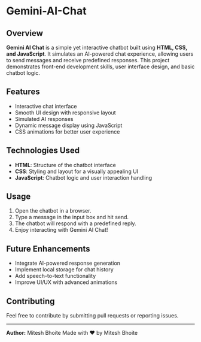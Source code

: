 # Gemini-AI-Chat

## Overview
**Gemini AI Chat** is a simple yet interactive chatbot built using **HTML, CSS, and JavaScript**. It simulates an AI-powered chat experience, allowing users to send messages and receive predefined responses. This project demonstrates front-end development skills, user interface design, and basic chatbot logic.

## Features
- Interactive chat interface
- Smooth UI design with responsive layout
- Simulated AI responses
- Dynamic message display using JavaScript
- CSS animations for better user experience

## Technologies Used
- **HTML**: Structure of the chatbot interface
- **CSS**: Styling and layout for a visually appealing UI
- **JavaScript**: Chatbot logic and user interaction handling

## Usage
1. Open the chatbot in a browser.
2. Type a message in the input box and hit send.
3. The chatbot will respond with a predefined reply.
4. Enjoy interacting with Gemini AI Chat!

## Future Enhancements
- Integrate AI-powered response generation
- Implement local storage for chat history
- Add speech-to-text functionality
- Improve UI/UX with advanced animations

## Contributing
Feel free to contribute by submitting pull requests or reporting issues. 

---
**Author:** Mitesh Bhoite
Made with ❤️ by Mitesh Bhoite
